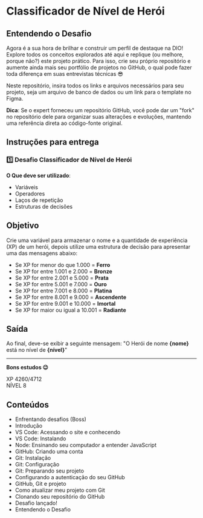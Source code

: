 # Classificador de Nível de Herói

## Entendendo o Desafio

Agora é a sua hora de brilhar e construir um perfil de destaque na DIO! Explore todos os conceitos explorados até aqui e replique (ou melhore, porque não?) este projeto prático. Para isso, crie seu próprio repositório e aumente ainda mais seu portfólio de projetos no GitHub, o qual pode fazer toda diferença em suas entrevistas técnicas 😎

Neste repositório, insira todos os links e arquivos necessários para seu projeto, seja um arquivo de banco de dados ou um link para o template no Figma.

**Dica**: Se o expert forneceu um repositório GitHub, você pode dar um "fork" no repositório dele para organizar suas alterações e evoluções, mantendo uma referência direta ao código-fonte original.

## Instruções para entrega

### 1️⃣ Desafio Classificador de Nível de Herói

**O Que deve ser utilizado**:
- Variáveis
- Operadores
- Laços de repetição
- Estruturas de decisões

## Objetivo

Crie uma variável para armazenar o nome e a quantidade de experiência (XP) de um herói, depois utilize uma estrutura de decisão para apresentar uma das mensagens abaixo:

- Se XP for menor do que 1.000 = **Ferro**
- Se XP for entre 1.001 e 2.000 = **Bronze**
- Se XP for entre 2.001 e 5.000 = **Prata**
- Se XP for entre 5.001 e 7.000 = **Ouro**
- Se XP for entre 7.001 e 8.000 = **Platina**
- Se XP for entre 8.001 e 9.000 = **Ascendente**
- Se XP for entre 9.001 e 10.000 = **Imortal**
- Se XP for maior ou igual a 10.001 = **Radiante**

## Saída

Ao final, deve-se exibir a seguinte mensagem:
"O Herói de nome **{nome}** está no nível de **{nível}**"

---

**Bons estudos 😉**

XP 4260/4712  
NÍVEL 8  

## Conteúdos

- Enfrentando desafios (Boss)
- Introdução
- VS Code: Acessando o site e conhecendo
- VS Code: Instalando
- Node: Ensinando seu computador a entender JavaScript
- GitHub: Criando uma conta
- Git: Instalação
- Git: Configuração
- Git: Preparando seu projeto
- Configurando a autenticação do seu GitHub
- GitHub, Git e projeto
- Como atualizar meu projeto com Git
- Clonando seu repositório do GitHub
- Desafio lançado!
- Entendendo o Desafio
